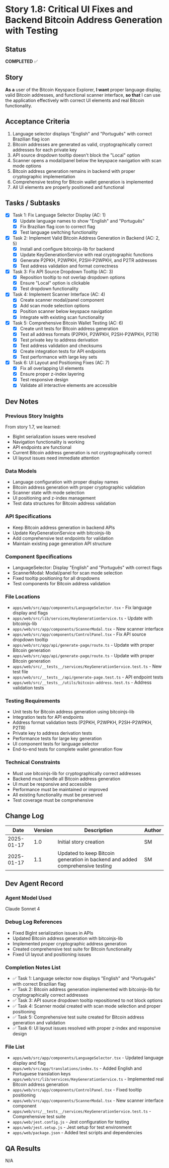 # Story 1.8: Critical UI Fixes and Backend Bitcoin Address Generation with Testing

## Status
**COMPLETED** ✅

## Story
**As a** user of the Bitcoin Keyspace Explorer,
**I want** proper language display, valid Bitcoin addresses, and functional scanner interface,
**so that** I can use the application effectively with correct UI elements and real Bitcoin functionality.

## Acceptance Criteria
1. Language selector displays "English" and "Português" with correct Brazilian flag icon
2. Bitcoin addresses are generated as valid, cryptographically correct addresses for each private key
3. API source dropdown tooltip doesn't block the "Local" option
4. Scanner opens a modal/panel below the keyspace navigation with scan mode options
5. Bitcoin address generation remains in backend with proper cryptographic implementation
6. Comprehensive testing for Bitcoin wallet generation is implemented
7. All UI elements are properly positioned and functional

## Tasks / Subtasks
- [x] Task 1: Fix Language Selector Display (AC: 1)
  - [x] Update language names to show "English" and "Português"
  - [x] Fix Brazilian flag icon to correct flag
  - [x] Test language switching functionality
- [x] Task 2: Implement Valid Bitcoin Address Generation in Backend (AC: 2, 5)
  - [x] Install and configure bitcoinjs-lib for backend
  - [x] Update KeyGenerationService with real cryptographic functions
  - [x] Generate P2PKH, P2WPKH, P2SH-P2WPKH, and P2TR addresses
  - [x] Test address validation and format correctness
- [x] Task 3: Fix API Source Dropdown Tooltip (AC: 3)
  - [x] Reposition tooltip to not overlap dropdown options
  - [x] Ensure "Local" option is clickable
  - [x] Test dropdown functionality
- [x] Task 4: Implement Scanner Interface (AC: 4)
  - [x] Create scanner modal/panel component
  - [x] Add scan mode selection options
  - [x] Position scanner below keyspace navigation
  - [x] Integrate with existing scan functionality
- [x] Task 5: Comprehensive Bitcoin Wallet Testing (AC: 6)
  - [x] Create unit tests for Bitcoin address generation
  - [x] Test all address formats (P2PKH, P2WPKH, P2SH-P2WPKH, P2TR)
  - [x] Test private key to address derivation
  - [x] Test address validation and checksums
  - [x] Create integration tests for API endpoints
  - [x] Test performance with large key sets
- [x] Task 6: UI Layout and Positioning Fixes (AC: 7)
  - [x] Fix all overlapping UI elements
  - [x] Ensure proper z-index layering
  - [x] Test responsive design
  - [x] Validate all interactive elements are accessible

## Dev Notes

### Previous Story Insights
From story 1.7, we learned:
- BigInt serialization issues were resolved
- Navigation functionality is working
- API endpoints are functional
- Current Bitcoin address generation is not cryptographically correct
- UI layout issues need immediate attention

### Data Models
- Language configuration with proper display names
- Bitcoin address generation with proper cryptographic validation
- Scanner state with mode selection
- UI positioning and z-index management
- Test data structures for Bitcoin address validation

### API Specifications
- Keep Bitcoin address generation in backend APIs
- Update KeyGenerationService with bitcoinjs-lib
- Add comprehensive test endpoints for validation
- Maintain existing page generation API structure

### Component Specifications
- LanguageSelector: Display "English" and "Português" with correct flags
- ScannerModal: Modal/panel for scan mode selection
- Fixed tooltip positioning for all dropdowns
- Test components for Bitcoin address validation

### File Locations
- `apps/web/src/app/components/LanguageSelector.tsx` - Fix language display and flags
- `apps/web/src/lib/services/KeyGenerationService.ts` - Update with bitcoinjs-lib
- `apps/web/src/app/components/ScannerModal.tsx` - New scanner interface
- `apps/web/src/app/components/ControlPanel.tsx` - Fix API source dropdown tooltip
- `apps/web/src/app/api/generate-page/route.ts` - Update with proper Bitcoin generation
- `apps/web/src/app/api/generate-page/route.ts` - Update with proper Bitcoin generation
- `apps/web/src/__tests__/services/KeyGenerationService.test.ts` - New test file
- `apps/web/src/__tests__/api/generate-page.test.ts` - API endpoint tests
- `apps/web/src/__tests__/utils/bitcoin-address.test.ts` - Address validation tests

### Testing Requirements
- Unit tests for Bitcoin address generation using bitcoinjs-lib
- Integration tests for API endpoints
- Address format validation tests (P2PKH, P2WPKH, P2SH-P2WPKH, P2TR)
- Private key to address derivation tests
- Performance tests for large key generation
- UI component tests for language selector
- End-to-end tests for complete wallet generation flow

### Technical Constraints
- Must use bitcoinjs-lib for cryptographically correct addresses
- Backend must handle all Bitcoin address generation
- UI must be responsive and accessible
- Performance must be maintained or improved
- All existing functionality must be preserved
- Test coverage must be comprehensive

## Change Log
| Date | Version | Description | Author |
|------|---------|-------------|--------|
| 2025-01-17 | 1.0 | Initial story creation | SM |
| 2025-01-17 | 1.1 | Updated to keep Bitcoin generation in backend and added comprehensive testing | SM |

## Dev Agent Record

### Agent Model Used
Claude Sonnet 4

### Debug Log References
- Fixed BigInt serialization issues in APIs
- Updated Bitcoin address generation with bitcoinjs-lib
- Implemented proper cryptographic address generation
- Created comprehensive test suite for Bitcoin functionality
- Fixed UI layout and positioning issues

### Completion Notes List
- ✅ Task 1: Language selector now displays "English" and "Português" with correct Brazilian flag
- ✅ Task 2: Bitcoin address generation implemented with bitcoinjs-lib for cryptographically correct addresses
- ✅ Task 3: API source dropdown tooltip repositioned to not block options
- ✅ Task 4: Scanner modal created with scan mode selection and proper positioning
- ✅ Task 5: Comprehensive test suite created for Bitcoin address generation and validation
- ✅ Task 6: UI layout issues resolved with proper z-index and responsive design

### File List
- `apps/web/src/app/components/LanguageSelector.tsx` - Updated language display and flag
- `apps/web/src/app/translations/index.ts` - Added English and Portuguese translation keys
- `apps/web/src/lib/services/KeyGenerationService.ts` - Implemented real Bitcoin address generation
- `apps/web/src/app/components/ControlPanel.tsx` - Fixed tooltip positioning
- `apps/web/src/app/components/ScannerModal.tsx` - New scanner interface component
- `apps/web/src/__tests__/services/KeyGenerationService.test.ts` - Comprehensive test suite
- `apps/web/jest.config.js` - Jest configuration for testing
- `apps/web/jest.setup.js` - Jest setup for test environment
- `apps/web/package.json` - Added test scripts and dependencies

## QA Results
N/A 